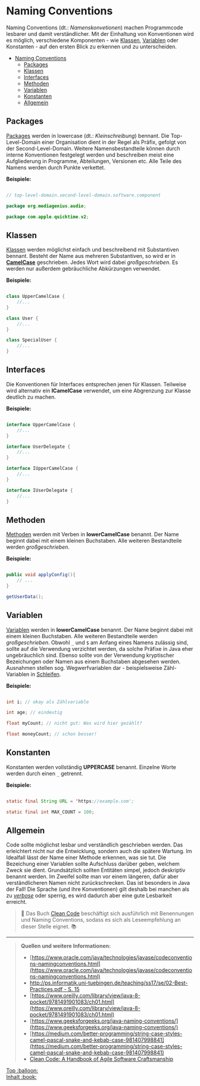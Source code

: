 # Naming Conventions

<!-- > :construction: **TODO:** Alles. -->

Naming Conventions (dt.: _Namenskonvetionen_) machen Programmcode lesbarer und damit verständlicher. Mit der Einhaltung von Konventionen wird es möglich, verschiedene Komponenten - wie [Klassen](Klassen-und-Objekte.md), [Variablen](Variablen.md) oder Konstanten - auf den ersten Blick zu erkennen und zu unterscheiden.

- [Naming Conventions](#naming-conventions)
  - [Packages](#packages)
  - [Klassen](#klassen)
  - [Interfaces](#interfaces)
  - [Methoden](#methoden)
  - [Variablen](#variablen)
  - [Konstanten](#konstanten)
  - [Allgemein](#allgemein)


## Packages
[Packages](Packages.md) werden in lowercase (dt.: _Kleinschreibung_) bennant. Die Top-Level-Domain einer Organisation dient in der Regel als Präfix, gefolgt von der Second-Level-Domain. Weitere Namensbestandteile können durch interne Konventionen festgelegt werden und beschreiben meist eine Aufgliederung in Programme, Abteilungen, Versionen etc. Alle Teile des Namens werden durch Punkte verkettet.

**Beispiele:**
``` java

// top-level-domain.second-level-domain.software.component

package org.mediagenius.audio;

package com.apple.quicktime.v2;

```

## Klassen
[Klassen](Klassen-und-Objekte.md) werden möglichst einfach und beschreibend mit Substantiven bennant. Besteht der Name aus mehreren Substantiven, so wird er in [**CamelCase**](https://en.wikipedia.org/wiki/Camel_case) geschrieben. Jedes Wort wird dabei _großgeschrieben_. Es werden nur außerdem gebräuchliche Abkürzungen verwendet.

**Beispiele:**
``` java

class UpperCamelCase {
    //...
}

class User {
    //...
}

class SpecialUser {
    //...
}

```

## Interfaces
Die Konventionen für Interfaces entsprechen jenen für Klassen. Teilweise wird alternativ ein **ICamelCase** verwendet, um eine Abgrenzung zur Klasse deutlich zu machen.

**Beispiele:**
``` java

interface UpperCamelCase {
    //...
}

interface UserDelegate {
    //...
}

interface IUpperCamelCase {
    //...
}

interface IUserDelegate {
    //...
}

```

## Methoden
[Methoden](Methoden.md) werden mit Verben in **lowerCamelCase** benannt. Der Name beginnt dabei mit einem kleinen Buchstaben. Alle weiteren Bestandteile werden _großgeschrieben_.

**Beispiele:**
``` java

public void applyConfig(){
    // ...
}

getUserData();

```

## Variablen 
[Variablen](Variablen.md) werden in **lowerCamelCase** benannt. Der Name beginnt dabei mit einem kleinen Buchstaben. Alle weiteren Bestandteile werden _großgeschrieben_. Obwohl `_` und `$` am Anfang eines Namens zulässig sind, sollte auf die Verwendung verzichtet werden, da solche Präfixe in Java eher ungebräuchlich sind. Ebenso sollte von der Verwendung kryptischer Bezeichungen oder Namen aus einem Buchstaben abgesehen werden. Ausnahmen stellen sog. Wegwerfvariablen dar - beispielsweise Zähl-Variablen in [Schleifen](Schleifen.md).

**Beispiele:**
``` java

int i; // okay als Zählvariable

int age; // eindeutig

float myCount; // nicht gut: Was wird hier gezählt?

float moneyCount; // schon besser!

```

## Konstanten
Konstanten werden vollständig **UPPERCASE** benannt. Einzelne Worte werden durch einen `_` getrennt. 

**Beispiele:**
``` java

static final String URL = 'https://example.com';

static final int MAX_COUNT = 100;

```

## Allgemein
Code sollte möglichst lesbar und verständlich geschrieben werden. Das erleichtert nicht nur die Entwicklung, sondern auch die spätere Wartung. Im Idealfall lässt der Name einer Methode erkennen, was sie tut. Die Bezeichung einer Variablen sollte Aufschluss darüber geben, welchem Zweck sie dient. 
Grundsätzlich sollten Entitäten simpel, jedoch deskriptiv benannt werden. Im Zweifel sollte man vor einem längeren, dafür aber verständlicheren Namen nicht zurückschrecken. Das ist besonders in Java der Fall! Die Sprache (und ihre Konventionen) gilt deshalb bei manchen als zu [_verbose_](https://en.wikipedia.org/wiki/Verbosity) oder sperrig, es wird dadurch aber eine gute Lesbarkeit erreicht.

> :speech_balloon: Das Buch [Clean Code](CleanCode) beschäftigt sich ausführlich mit Benennungen und Naming Conventions, sodass es sich als Leseempfehlung an dieser Stelle eignet. :books:


---------------

> **Quellen und weitere Informationen:**
> - [https://www.oracle.com/java/technologies/javase/codeconventions-namingconventions.html](https://www.oracle.com/java/technologies/javase/codeconventions-namingconventions.html)  
> - [http://ps.informatik.uni-tuebingen.de/teaching/ss17/se/02-Best-Practices.pdf - S. 15](http://ps.informatik.uni-tuebingen.de/teaching/ss17/se/02-Best-Practices.pdf)  
> - [https://www.oreilly.com/library/view/java-8-pocket/9781491901083/ch01.html](https://www.oreilly.com/library/view/java-8-pocket/9781491901083/ch01.html)  
> - [https://www.geeksforgeeks.org/java-naming-conventions/](https://www.geeksforgeeks.org/java-naming-conventions/)  
> - [https://medium.com/better-programming/string-case-styles-camel-pascal-snake-and-kebab-case-981407998841](https://medium.com/better-programming/string-case-styles-camel-pascal-snake-and-kebab-case-981407998841)
> - [Clean Code: A Handbook of Agile Software Craftsmanship](https://books.google.de/books?id=_i6bDeoCQzsC&printsec=frontcover&hl=de#v=onepage&q&f=false)


<!-- Dieses HTML-Snippet sollte am Ende jeder Seite stehen! -->
<div class="top-link">
    <a href="#" title="Zum Anfang scrollen!">Top :balloon:</a>
    <br/>
    <a href="https://dh-cologne.github.io/java-wegweiser" title="Zurück zur Übersicht!">Inhalt :book:</a>
</div>
